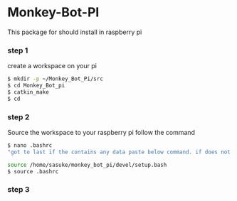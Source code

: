# Monkey-Bot-PI
 This package for should install in raspberry pi
 ### step 1
 create a workspace on your pi
 ```sh
 $ mkdir -p ~/Monkey_Bot_Pi/src
 $ cd Monkey_Bot_pi
 $ catkin_make
 $ cd
 ```
 ### step 2
 Source the workspace to your raspberry pi
 follow the command
 ```sh
 $ nano .bashrc
 "got to last if the contains any data paste below command. if does not have any data type "cd" in terminal then type above code"

 source /home/sasuke/monkey_bot_pi/devel/setup.bash
 $ source .bashrc
 ```
 ### step 3
 
  
 
 
